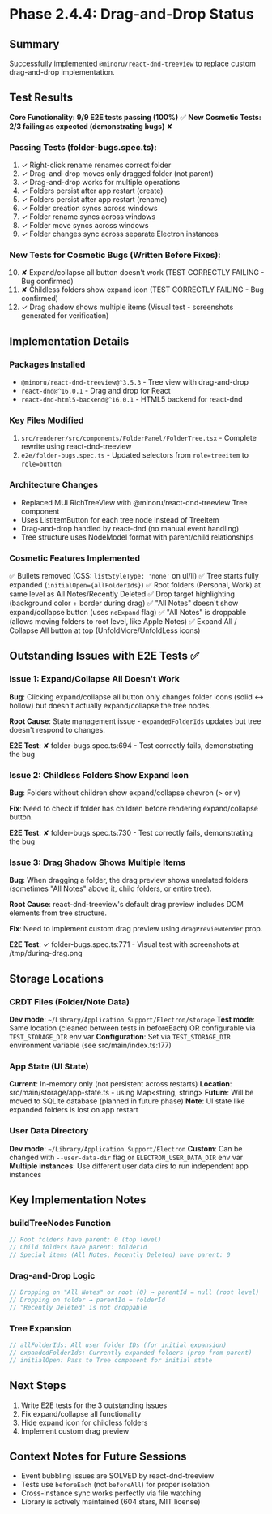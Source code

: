 # Phase 2.4.4: Drag-and-Drop Status

## Summary

Successfully implemented `@minoru/react-dnd-treeview` to replace custom drag-and-drop implementation.

## Test Results

**Core Functionality: 9/9 E2E tests passing (100%)** ✅
**New Cosmetic Tests: 2/3 failing as expected (demonstrating bugs)** ✘

### Passing Tests (folder-bugs.spec.ts):

1. ✓ Right-click rename renames correct folder
2. ✓ Drag-and-drop moves only dragged folder (not parent)
3. ✓ Drag-and-drop works for multiple operations
4. ✓ Folders persist after app restart (create)
5. ✓ Folders persist after app restart (rename)
6. ✓ Folder creation syncs across windows
7. ✓ Folder rename syncs across windows
8. ✓ Folder move syncs across windows
9. ✓ Folder changes sync across separate Electron instances

### New Tests for Cosmetic Bugs (Written Before Fixes):

10. ✘ Expand/collapse all button doesn't work (TEST CORRECTLY FAILING - Bug confirmed)
11. ✘ Childless folders show expand icon (TEST CORRECTLY FAILING - Bug confirmed)
12. ✓ Drag shadow shows multiple items (Visual test - screenshots generated for verification)

## Implementation Details

### Packages Installed

- `@minoru/react-dnd-treeview@^3.5.3` - Tree view with drag-and-drop
- `react-dnd@^16.0.1` - Drag and drop for React
- `react-dnd-html5-backend@^16.0.1` - HTML5 backend for react-dnd

### Key Files Modified

1. `src/renderer/src/components/FolderPanel/FolderTree.tsx` - Complete rewrite using react-dnd-treeview
2. `e2e/folder-bugs.spec.ts` - Updated selectors from `role=treeitem` to `role=button`

### Architecture Changes

- Replaced MUI RichTreeView with @minoru/react-dnd-treeview Tree component
- Uses ListItemButton for each tree node instead of TreeItem
- Drag-and-drop handled by react-dnd (no manual event handling)
- Tree structure uses NodeModel format with parent/child relationships

### Cosmetic Features Implemented

✅ Bullets removed (CSS: `listStyleType: 'none'` on ul/li)
✅ Tree starts fully expanded (`initialOpen={allFolderIds}`)
✅ Root folders (Personal, Work) at same level as All Notes/Recently Deleted
✅ Drop target highlighting (background color + border during drag)
✅ "All Notes" doesn't show expand/collapse button (uses `noExpand` flag)
✅ "All Notes" is droppable (allows moving folders to root level, like Apple Notes)
✅ Expand All / Collapse All button at top (UnfoldMore/UnfoldLess icons)

## Outstanding Issues with E2E Tests ✅

### Issue 1: Expand/Collapse All Doesn't Work

**Bug**: Clicking expand/collapse all button only changes folder icons (solid ↔ hollow) but doesn't actually expand/collapse the tree nodes.

**Root Cause**: State management issue - `expandedFolderIds` updates but tree doesn't respond to changes.

**E2E Test**: ✘ folder-bugs.spec.ts:694 - Test correctly fails, demonstrating the bug

### Issue 2: Childless Folders Show Expand Icon

**Bug**: Folders without children show expand/collapse chevron (> or v)

**Fix**: Need to check if folder has children before rendering expand/collapse button.

**E2E Test**: ✘ folder-bugs.spec.ts:730 - Test correctly fails, demonstrating the bug

### Issue 3: Drag Shadow Shows Multiple Items

**Bug**: When dragging a folder, the drag preview shows unrelated folders (sometimes "All Notes" above it, child folders, or entire tree).

**Root Cause**: react-dnd-treeview's default drag preview includes DOM elements from tree structure.

**Fix**: Need to implement custom drag preview using `dragPreviewRender` prop.

**E2E Test**: ✓ folder-bugs.spec.ts:771 - Visual test with screenshots at /tmp/during-drag.png

## Storage Locations

### CRDT Files (Folder/Note Data)

**Dev mode**: `~/Library/Application Support/Electron/storage`
**Test mode**: Same location (cleaned between tests in beforeEach) OR configurable via `TEST_STORAGE_DIR` env var
**Configuration**: Set via `TEST_STORAGE_DIR` environment variable (see src/main/index.ts:177)

### App State (UI State)

**Current**: In-memory only (not persistent across restarts)
**Location**: src/main/storage/app-state.ts - using Map<string, string>
**Future**: Will be moved to SQLite database (planned in future phase)
**Note**: UI state like expanded folders is lost on app restart

### User Data Directory

**Dev mode**: `~/Library/Application Support/Electron`
**Custom**: Can be changed with `--user-data-dir` flag or `ELECTRON_USER_DATA_DIR` env var
**Multiple instances**: Use different user data dirs to run independent app instances

## Key Implementation Notes

### buildTreeNodes Function

```typescript
// Root folders have parent: 0 (top level)
// Child folders have parent: folderId
// Special items (All Notes, Recently Deleted) have parent: 0
```

### Drag-and-Drop Logic

```typescript
// Dropping on "All Notes" or root (0) → parentId = null (root level)
// Dropping on folder → parentId = folderId
// "Recently Deleted" is not droppable
```

### Tree Expansion

```typescript
// allFolderIds: All user folder IDs (for initial expansion)
// expandedFolderIds: Currently expanded folders (prop from parent)
// initialOpen: Pass to Tree component for initial state
```

## Next Steps

1. Write E2E tests for the 3 outstanding issues
2. Fix expand/collapse all functionality
3. Hide expand icon for childless folders
4. Implement custom drag preview

## Context Notes for Future Sessions

- Event bubbling issues are SOLVED by react-dnd-treeview
- Tests use `beforeEach` (not `beforeAll`) for proper isolation
- Cross-instance sync works perfectly via file watching
- Library is actively maintained (604 stars, MIT license)
